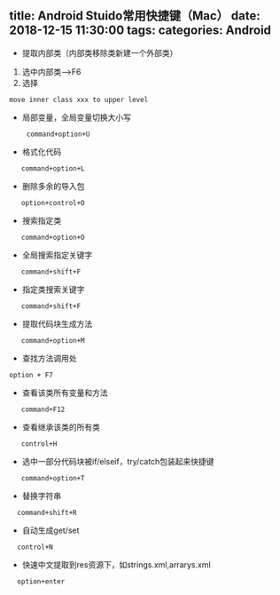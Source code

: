 title: Android Stuido常用快捷键（Mac）
date: 2018-12-15 11:30:00
tags:
categories: Android
---


- 提取内部类（内部类移除类新建一个外部类）
1. 选中内部类-->F6
2. 选择
```
move inner class xxx to upper level
```

- 局部变量，全局变量切换大小写
  ```
   command+option+U
  ```

- 格式化代码
```
   command+option+L
```

- 删除多余的导入包
```
   option+control+O
```
- 搜索指定类
```
   command+option+O
```
- 全局搜索指定关键字
```
   command+shift+F
```
- 指定类搜索关键字
```
   command+shift+F
```
- 提取代码块生成方法
```
   command+option+M
```
- 查找方法调用处
```
option + F7
```
- 查看该类所有变量和方法
```
   command+F12
```
- 查看继承该类的所有类
```
   control+H
```
- 选中一部分代码块被if/elseif，try/catch包装起来快捷键
```
   command+option+T
```
- 替换字符串
```
  command+shift+R
```
- 自动生成get/set
```
  control+N
```
- 快速中文提取到res资源下，如strings.xml,arrarys.xml
```
  option+enter
```
